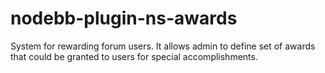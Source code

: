 # nodebb-plugin-ns-awards
System for rewarding forum users. It allows admin to define set of awards that could be granted to users for special accomplishments. 
